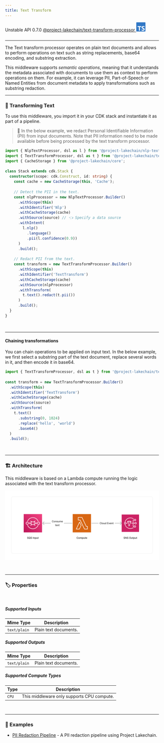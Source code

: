```yaml
---
title: Text Transform
---
```


<span title="Label: Pro" data-view-component="true" class="Label Label--api text-uppercase">
  Unstable API
</span>
<span title="Label: Pro" data-view-component="true" class="Label Label--version text-uppercase">
  0.7.0
</span>
<span title="Label: Pro" data-view-component="true" class="Label Label--package">
  <a target="_blank" href="https://www.npmjs.com/package/@project-lakechain/text-transform-processor">
    @project-lakechain/text-transform-processor
  </a>
</span>
<span class="language-icon">
  <svg role="img" viewBox="0 0 24 24" width="30" xmlns="http://www.w3.org/2000/svg" style="fill: #3178C6;"><title>TypeScript</title><path d="M1.125 0C.502 0 0 .502 0 1.125v21.75C0 23.498.502 24 1.125 24h21.75c.623 0 1.125-.502 1.125-1.125V1.125C24 .502 23.498 0 22.875 0zm17.363 9.75c.612 0 1.154.037 1.627.111a6.38 6.38 0 0 1 1.306.34v2.458a3.95 3.95 0 0 0-.643-.361 5.093 5.093 0 0 0-.717-.26 5.453 5.453 0 0 0-1.426-.2c-.3 0-.573.028-.819.086a2.1 2.1 0 0 0-.623.242c-.17.104-.3.229-.393.374a.888.888 0 0 0-.14.49c0 .196.053.373.156.529.104.156.252.304.443.444s.423.276.696.41c.273.135.582.274.926.416.47.197.892.407 1.266.628.374.222.695.473.963.753.268.279.472.598.614.957.142.359.214.776.214 1.253 0 .657-.125 1.21-.373 1.656a3.033 3.033 0 0 1-1.012 1.085 4.38 4.38 0 0 1-1.487.596c-.566.12-1.163.18-1.79.18a9.916 9.916 0 0 1-1.84-.164 5.544 5.544 0 0 1-1.512-.493v-2.63a5.033 5.033 0 0 0 3.237 1.2c.333 0 .624-.03.872-.09.249-.06.456-.144.623-.25.166-.108.29-.234.373-.38a1.023 1.023 0 0 0-.074-1.089 2.12 2.12 0 0 0-.537-.5 5.597 5.597 0 0 0-.807-.444 27.72 27.72 0 0 0-1.007-.436c-.918-.383-1.602-.852-2.053-1.405-.45-.553-.676-1.222-.676-2.005 0-.614.123-1.141.369-1.582.246-.441.58-.804 1.004-1.089a4.494 4.494 0 0 1 1.47-.629 7.536 7.536 0 0 1 1.77-.201zm-15.113.188h9.563v2.166H9.506v9.646H6.789v-9.646H3.375z"/></svg>
</span>
<div style="margin-top: 26px"></div>

---

The Text transform processor operates on plain text documents and allows to perform operations on text such as string replacements, base64 encoding, and substring extraction.

This middleware supports *semantic operations*, meaning that it understands the metadata associated with documents to use them as context to perform operations on them. For example, it can leverage PII, Part-of-Speech or Named Entities from document metadata to apply transformations such as substring redaction.

---

### 📝 Transforming Text

To use this middleware, you import it in your CDK stack and instantiate it as part of a pipeline.

> 💁 In the below example, we redact Personal Identifiable Information (PII) from input documents. Note that  PII information need to be made available before being processed by the text transform processor.

```typescript
import { NlpTextProcessor, dsl as l } from '@project-lakechain/nlp-text-processor';
import { TextTransformProcessor, dsl as t } from '@project-lakechain/text-transform-processor';
import { CacheStorage } from '@project-lakechain/core';

class Stack extends cdk.Stack {
  constructor(scope: cdk.Construct, id: string) {
    const cache = new CacheStorage(this, 'Cache');
    
    // Detect the PII in the text.
    const nlpProcessor = new NlpTextProcessor.Builder()
      .withScope(this)
      .withIdentifier('Nlp')
      .withCacheStorage(cache)
      .withSource(source) // 👈 Specify a data source
      .withIntent(
        l.nlp()
          .language()
          .pii(l.confidence(0.9))
      )
      .build();

    // Redact PII from the text.
    const transform = new TextTransformProcessor.Builder()
      .withScope(this)
      .withIdentifier('TextTransform')
      .withCacheStorage(cache)
      .withSource(nlpProcessor)
      .withTransform(
        t.text().redact(t.pii())
      )
      .build();
  }
}
```

<br>

---

#### Chaining transformations

You can chain operations to be applied on input text. In the below example, we first select a substring part of the text document, replace several words in it, and then encode it in base64.

```typescript
import { TextTransformProcessor, dsl as t } from '@project-lakechain/text-transform-processor';

const transform = new TextTransformProcessor.Builder()
  .withScope(this)
  .withIdentifier('TextTransform')
  .withCacheStorage(cache)
  .withSource(source)
  .withTransform(
    t.text()
      .substring(0, 1024)
      .replace('hello', 'world')
      .base64()
  )
  .build();
```

<br>

---

### 🏗️ Architecture

This middleware is based on a Lambda compute running the logic associated with the text transform processor.

![Text Transform Architecture](../../../assets/text-transform-processor-architecture.png)

<br>

---

### 🏷️ Properties

<br>

##### Supported Inputs

|  Mime Type  | Description |
| ----------- | ----------- |
| `text/plain` | Plain text documents. |

##### Supported Outputs

|  Mime Type  | Description |
| ----------- | ----------- |
| `text/plain` | Plain text documents. |

##### Supported Compute Types

| Type  | Description |
| ----- | ----------- |
| `CPU` | This middleware only supports CPU compute. |

<br>

---

### 📖 Examples

- [PII Redaction Pipeline](https://github.com/awslabs/project-lakechain/tree/main/examples/simple-pipelines/text-processing-pipelines/pii-redaction-pipeline/) - A PII redaction pipeline using Project Lakechain.
